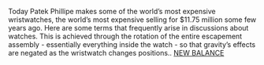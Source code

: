 Today Patek Phillipe makes some of the world’s most expensive wristwatches, the world’s most expensive selling for $11.75 million some few years ago. Here are some terms that frequently arise in discussions about watches. This is  achieved through the rotation of the entire escapement assembly - essentially everything inside the watch - so that gravity’s effects are negated as the wristwatch changes positions..
 <a href="http://www.friarwood.com/shoponlinejp.asp?cheap=products-c178.html" title="NEW BALANCE">NEW BALANCE</a>